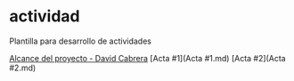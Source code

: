 # actividad
Plantilla para desarrollo de actividades

[Alcance del proyecto - David Cabrera](Especificacion_de_requerimiento.md)
[Acta #1](Acta #1.md)
[Acta #2](Acta #2.md)